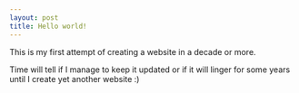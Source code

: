 ```yaml
---
layout: post
title: Hello world!
---
```


This is my first attempt of creating a website in a decade or more.

Time will tell if I manage to keep it updated or if it will linger for some years until I create yet another website :)
